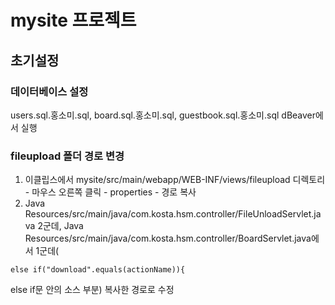 # mysite 프로젝트
## 초기설정

### 데이터베이스 설정

users.sql.홍소미.sql, board.sql.홍소미.sql, guestbook.sql.홍소미.sql dBeaver에서 실행

### fileupload 폴더 경로 변경
1. 이클립스에서 mysite/src/main/webapp/WEB-INF/views/fileupload 디렉토리 - 마우스 오른쪽 클릭 - properties - 경로 복사<br>
2. Java Resources/src/main/java/com.kosta.hsm.controller/FileUnloadServlet.java 2군데, Java Resources/src/main/java/com.kosta.hsm.controller/BoardServlet.java에서 1군데(
```
else if("download".equals(actionName)){
```
else if문 안의 소스  부분) 복사한 경로로 수정
